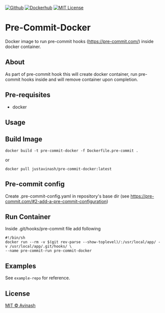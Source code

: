 [![Github](https://img.shields.io/badge/GitHub-100000?style=for-the-badge&logo=github&logoColor=white)](https://github.com/Viwarrior/pre-commit-docker)
[![Dockerhub](https://img.shields.io/badge/Docker-2CA5E0?style=for-the-badge&logo=docker&logoColor=white)](https://hub.docker.com/r/justavinash/pre-commit-docker)
[![MIT License](http://img.shields.io/badge/license-MIT-blue.svg?style=for-the-badge)](https://github.com/Viwarrior/pre-commit-docker/blob/main/LICENSE)

# **Pre-Commit-Docker**
Docker image to run pre-commit hooks (https://pre-commit.com/) inside docker container.

## About
As part of pre-commit hook this will create docker container, run pre-commit hooks inside and will remove container
upon completion. 

## Pre-requisites
* docker

## **Usage**

## Build Image
```
docker build -t pre-commit-docker -f Dockerfile.pre-commit .
```
or

```
docker pull justavinash/pre-commit-docker:latest
```

## Pre-commit config
 Create .pre-commit-config.yaml in repository's base dir (see https://pre-commit.com/#2-add-a-pre-commit-configuration)


## Run Container
Inside .git/hooks/pre-commit file add following
```
#!/bin/sh
docker run --rm -v $(git rev-parse --show-toplevel)/:/usr/local/app/ -v /usr/local/app/.git/hooks/ \
--name pre-commit-run pre-commit-docker
```

## Examples
See `example-repo` for reference.

## License

[MIT © Avinash](./LICENSE)
